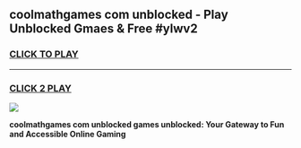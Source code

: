 
## coolmathgames com unblocked - Play Unblocked Gmaes & Free #ylwv2
<h3>
<a href="https://news.freeplayer.one?title=coolmathgames_com_unblocked&ref=26F">CLICK TO PLAY</a></h3>
<hr>

<h3>
<a href="https://news.freeplayer.one?title=coolmathgames_com_unblocked&ref=26F">CLICK 2 PLAY</a>
  
</h3>

<a href="https://news.freeplayer.one?title=coolmathgames_com_unblocked&ref=26F/"><img src="https://clearcache.store/games.png"></a>


**coolmathgames com unblocked games unblocked: Your Gateway to Fun and Accessible Online Gaming**
